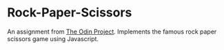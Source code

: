 # Rock-Paper-Scissors
An assignment from [The Odin Project](https://www.theodinproject.com). Implements the famous rock paper scissors game using Javascript.
